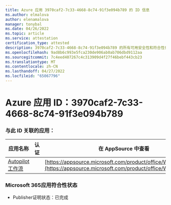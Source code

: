 ```yaml
---
title: Azure 应用 3970caf2-7c33-4668-8c74-91f3e094b789 的 ID 信息
ms.author: elmalova
author: elenamalova
manager: tonybal
ms.date: 04/26/2022
ms.topic: article
ms.service: attestation
certification_type: attested
description: 3970caf2-7c33-4668-8c74-91f3e094b789 的所有可用安全性和符合性信息。
ms.openlocfilehash: 9ad8b6c993e5fca230de906ab0ab706dbd9112aa
ms.sourcegitcommit: 7c4eed407267c4c313909d4f27f46bebf443cb23
ms.translationtype: MT
ms.contentlocale: zh-CN
ms.lasthandoff: 04/27/2022
ms.locfileid: "65067796"
---
```

# <a name="azure-app-id-3970caf2-7c33-4668-8c74-91f3e094b789"></a>Azure 应用 ID：3970caf2-7c33-4668-8c74-91f3e094b789


### <a name="apps-associated-with-this-id"></a>与此 ID 关联的应用：
| **应用名称** | **认证** | **在 AppSource 中查看** |
|--------------|---------------|-----------------------|
| [Autopilot 工作流](../forward/WA200003745.md) |  | [https://appsource.microsoft.com/product/office/WA200003745](https://appsource.microsoft.com/product/office/WA200003745) |

### <a name="microsoft-365-app-compliance-status"></a>Microsoft 365应用符合性状态
- Publisher证明状态：已完成
